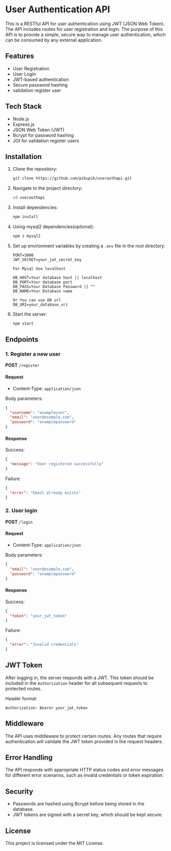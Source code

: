 # User Authentication API

This is a RESTful API for user authentication using JWT (JSON Web Token). The API includes routes for user registration and login. The purpose of this API is to provide a simple, secure way to manage user authentication, which can be consumed by any external application.

## Features
- User Registration
- User Login
- JWT-based authentication
- Secure password hashing
- validation register user

## Tech Stack
- Node.js
- Express.js
- JSON Web Token (JWT)
- Bcrypt for password hashing
- JOI for validation register users

## Installation

1. Clone the repository:
   ```bash
   git clone https://github.com/pikupik/userauthapi.git
   ```
   
2. Navigate to the project directory:
   ```bash
   cd userauthapi
   ```

3. Install dependencies:
   ```bash
   npm install
   ```
4. Using mysql2 dependencies(optional):
   ```bash
   npm i mysql2
   ```


4. Set up environment variables by creating a `.env` file in the root directory:
   ```
   PORT=3000
   JWT_SECRET=your_jwt_secret_key
   
   For Mysql Use localhost
   
   DB_HOST=Your database host || localhost
   DB_PORT=Your database port
   DB_PASS=Your Database Password || ""
   DB_NAME=Your Database name
   
   Or You can use DB url
   DB_URI=your_database_uri
   ```

5. Start the server:
   ```bash
   npm start
   ```

## Endpoints

### 1. Register a new user
**POST** `/register`

#### Request
- Content-Type: `application/json`
  
Body parameters:
```json
{
  "username": "exampleuser",
  "email": "user@example.com",
  "password": "examplepassword"
}
```

#### Response
Success:
```json
{
  "message": "User registered successfully"
}
```
Failure:
```json
{
  "error": "Email already exists"
}
```

### 2. User login
**POST** `/login`

#### Request
- Content-Type: `application/json`

Body parameters:
```json
{
  "email": "user@example.com",
  "password": "examplepassword"
}
```

#### Response
Success:
```json
{
  "token": "your_jwt_token"
}
```
Failure:
```json
{
  "error": "Invalid credentials"
}
```

## JWT Token
After logging in, the server responds with a JWT. This token should be included in the `Authorization` header for all subsequent requests to protected routes.

Header format:
```
Authorization: Bearer your_jwt_token
```

## Middleware
The API uses middleware to protect certain routes. Any routes that require authentication will validate the JWT token provided in the request headers.

## Error Handling
The API responds with appropriate HTTP status codes and error messages for different error scenarios, such as invalid credentials or token expiration.

## Security
- Passwords are hashed using Bcrypt before being stored in the database.
- JWT tokens are signed with a secret key, which should be kept secure.

## License
This project is licensed under the MIT License.